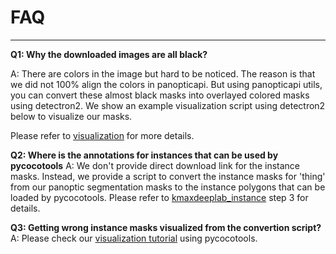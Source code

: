 # FAQ

________________________________________________________________________________

**Q1: Why the downloaded images are all black?**

A: There are colors in the image but hard to be noticed. The reason is that we did not 100% align the colors in panopticapi. But using panopticapi utils, you can convert these almost black masks into overlayed colored masks using detectron2. We show an example visualization script using detectron2 below to visualize our masks.

Please refer to [visualization](tutorials/visualization/demo.ipynb) for more details.


**Q2: Where is the annotations for instances that can be used by pycocotools**
A: We don't provide direct download link for the instance masks. Instead, we provide a script to convert the instance masks for 'thing' from our panoptic segmentation masks to the instance polygons that can be loaded by pycocotools. Please refer to [kmaxdeeplab_instance](tutorials/kmaxdeeplab_instance) step 3 for details.


**Q3: Getting wrong instance masks visualized from the convertion script?**
A: Please check our [visualization tutorial](tutorials/kmaxdeeplab_instance/vis_converted_instance.ipynb) using pycocotools. 